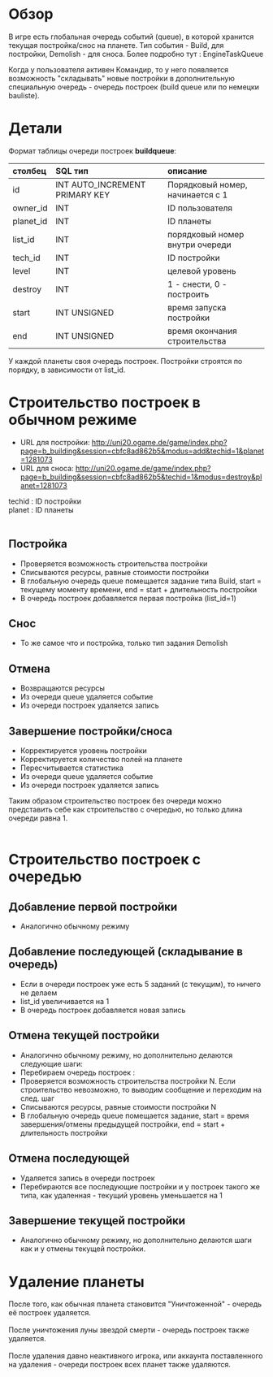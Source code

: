 # Обзор #

В игре есть глобальная очередь событий (queue), в которой хранится текущая постройка/снос на планете.
Тип события - Build, для постройки, Demolish - для сноса.
Более подробно тут : EngineTaskQueue

Когда у пользователя активен Командир, то у него появляется возможность "складывать" новые постройки в дополнительную специальную очередь - очередь построек (build queue или по немецки bauliste).

# Детали #

Формат таблицы очереди построек **buildqueue**:

| **столбец** | **SQL тип** | **описание** |
|:-------------------|:---------------|:---------------------|
| id| INT AUTO\_INCREMENT PRIMARY KEY| Порядковый номер, начинается с 1|
| owner\_id | INT  | ID пользователя |
| planet\_id | INT  | ID планеты |
| list\_id | INT | порядковый номер внутри очереди |
| tech\_id | INT | ID постройки |
| level | INT | целевой уровень |
| destroy | INT | 1 - снести, 0 - построить |
| start | INT UNSIGNED | время запуска постройки |
| end | INT UNSIGNED | время окончания строительства |

У каждой планеты своя очередь построек. Постройки строятся по порядку, в зависимости от list\_id.

# Строительство построек в обычном режиме #

- URL для постройки: http://uni20.ogame.de/game/index.php?page=b_building&session=cbfc8ad862b5&modus=add&techid=1&planet=1281073
- URL для сноса: http://uni20.ogame.de/game/index.php?page=b_building&session=cbfc8ad862b5&techid=1&modus=destroy&planet=1281073

techid : ID постройки<br>
planet : ID планеты<br>
<br>
<h2>Постройка</h2>

<ul><li>Проверяется возможность строительства постройки<br>
</li><li>Списываются ресурсы, равные стоимости постройки<br>
</li><li>В глобальную очередь queue помещается задание типа Build, start = текущему моменту времени, end = start + длительность постройки<br>
</li><li>В очередь построек добавляется первая постройка (list_id=1)</li></ul>

<h2>Снос</h2>

<ul><li>То же самое что и постройка, только тип задания Demolish</li></ul>

<h2>Отмена</h2>

<ul><li>Возвращаются ресурсы<br>
</li><li>Из очереди queue удаляется событие<br>
</li><li>Из очереди построек удаляется запись</li></ul>

<h2>Завершение постройки/сноса</h2>

<ul><li>Корректируется уровень постройки<br>
</li><li>Корректируется количество полей на планете<br>
</li><li>Пересчитывается статистика<br>
</li><li>Из очереди queue удаляется событие<br>
</li><li>Из очереди построек удаляется запись</li></ul>

Таким образом строительство построек без очереди можно представить себе как строительство с очередью, но только длина очереди равна 1.<br>
<br>
<h1>Строительство построек с очередью</h1>

<h2>Добавление первой постройки</h2>

<ul><li>Аналогично обычному режиму</li></ul>

<h2>Добавление последующей (складывание в очередь)</h2>

<ul><li>Если в очереди построек уже есть 5 заданий (с текущим), то ничего не делаем<br>
</li><li>list_id увеличивается на 1<br>
</li><li>В очередь построек добавляется новая запись</li></ul>

<h2>Отмена текущей постройки</h2>

<ul><li>Аналогично обычному режиму, но дополнительно делаются следующие шаги:<br>
</li><li>Перебираем очередь построек :<br>
</li><li>Проверяется возможность строительства постройки N. Если строительство невозможно, то выводим сообщение и переходим на след. шаг<br>
</li><li>Списываются ресурсы, равные стоимости постройки N<br>
</li><li>В глобальную очередь queue помещается задание, start = время завершения/отмены предыдущей постройки, end = start + длительность постройки</li></ul>

<h2>Отмена последующей</h2>

<ul><li>Удаляется запись в очереди построек<br>
</li><li>Перебираются все последующие постройки и у построек такого же типа, как удаленная - текущий уровень уменьшается на 1</li></ul>

<h2>Завершение текущей постройки</h2>

<ul><li>Аналогично обычному режиму, но дополнительно делаются шаги как и у отмены текущей постройки.</li></ul>

<h1>Удаление планеты</h1>

После того, как обычная планета становится "Уничтоженной" - очередь её построек удаляется.<br>
<br>
После уничтожения луны звездой смерти - очередь построек также удаляется.<br>
<br>
После удаления давно неактивного игрока, или аккаунта поставленного на удаления - очереди построек всех планет также удаляются.